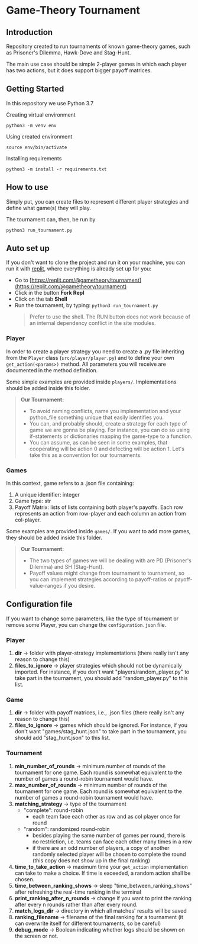 # Game-Theory Tournament

## Introduction

Repository created to run tournaments of known game-theory games, such as Prisoner's Dilemma, Hawk-Dove and Stag-Hunt. 

The main use case should be simple 2-player games in which each player has two actions, but it does support bigger payoff matrices.


## Getting Started

In this repository we use Python 3.7

Creating virtual environment
```
python3 -m venv env
```

Using created environment

```
source env/bin/activate
```

Installing requirements
```
python3 -m install -r requirements.txt
```

## How to use

Simply put, you can create files to represent different player strategies and define what game(s) they will play. 

The tournament can, then, be run by
```
python3 run_tournament.py
```

## Auto set up

If you don't want to clone the project and run it on your machine, you can run it with [replit](https://replit.com/), where everything is already set up for you:

- Go to [https://replit.com/@gametheory/tournament](https://replit.com/@gametheory/tournament)
- Click in the button **Fork Repl**
- Click on the tab **Shell**
- Run the tournament, by typing: `python3 run_tournament.py` 
    > Prefer to use the shell. The RUN button does not work because of an internal dependency conflict in the site modules.

### Player

In order to create a player strategy you need to create a .py file inheriting from the `Player` class (`src/player/player.py`) and to define your own `get_action(<params>)` method. All parameters you will receive are documented in the method definition. 

Some simple examples are provided inside `players/`. 
Implementations should be added inside this folder.

> **Our Tournament:** 
>- To avoid naming conflicts, name you implementation and your python_file something unique that easily identifies you.
>- You can, and probably should, create a strategy for each type of game we are gonna be playing. For instance, you can do so using if-statements or dictionaries mapping the game-type to a function.
>- You can assume, as can be seen in some examples, that cooperating will be action 0 and defecting will be action 1. Let's take this as a convention for our tournaments.

### Games

In this context, game refers to a .json file containing:
1. A unique identifier: integer
2. Game type: str
3. Payoff Matrix: lists of lists containing both player's payoffs. Each row represents an action from row-player and each column an action from col-player.

Some examples are provided inside `games/`. 
If you want to add more games, they should be added inside this folder.

> **Our Tournament:**
>- The two types of games we will be dealing with are PD (Prisoner's Dilemma) and SH (Stag-Hunt).
>- Payoff values might change from tournament to tournament,
so you can implement strategies according to payoff-ratios or payoff-value-ranges if you desire.

## Configuration file

If you want to change some parameters, like the type of tournament or remove some Player, you can change the `configuration.json` file.

### Player

1. **dir** -> folder with player-strategy implementations (there really isn't any reason to change this)
2. **files_to_ignore** -> player strategies which should not be dynamically imported. For instance, if you don't want "players/random_player.py" to take part in the tournament, you should add "random_player.py" to this list.

### Game

1. **dir** -> folder with payoff matrices, i.e., .json files (there really isn't any reason to change this)
2. **files_to_ignore** -> games which should be ignored. For instance, if you don't want "games/stag_hunt.json" to take part in the tournament, you should add "stag_hunt.json" to this list.

### Tournament
1. **min_number_of_rounds** -> minimum number of rounds of the tournament for one game. Each round is somewhat equivalent to the number of games a round-robin tournament would have.
2. **max_number_of_rounds** -> minimum number of rounds of the tournament for one game. Each round is somewhat equivalent to the number of games a round-robin tournament would have.
3. **matching_strategy** -> type of the tournament
    - "complete": round-robin 
        - each team face each other as row and as col player once for round
    - "random": randomized round-robin 
        - besides playing the same number of games per round, there is no restriction, i.e. teams can face each other many times in a row
        - if there are an odd number of players, a copy of another randomly selected player will be chosen to complete the round (this copy does not show up in the final ranking)
4. **time_to_take_action** -> maximum time your `get_action` implementation can take to make a choice. If time is exceeded, a random action shall be chosen.
4. **time_between_ranking_shows** -> sleep "time_between_ranking_shows" after refreshing the real-time ranking in the terminal 
6. **print_ranking_after_n_rounds** -> change if you want to print the ranking after every n rounds rather than after every round. 
7. **match_logs_dir** -> directory in which all matches' results will be saved
8. **ranking_filename** -> filename of the final ranking for a tournament (it can overwrite itself for different tournaments, so be careful)
9. **debug_mode** -> Boolean indicating whether logs should be shown on the screen or not.
